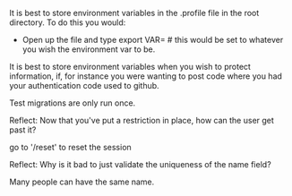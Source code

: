 It is best to store environment variables in the .profile file in the root directory.
To do this you would:

* Open up the file and type export VAR=  # this would be set to whatever you wish the environment var to be.

It is best to store environment variables when you wish to protect information, if, for instance you were wanting to
post code where you had your authentication code used to github.

Test migrations are only run once.


Reflect: Now that you've put a restriction in place, how can the user get past it?

go to '/reset' to reset the session

Reflect: Why is it bad to just validate the uniqueness of the name field?

Many people can have the same name.
